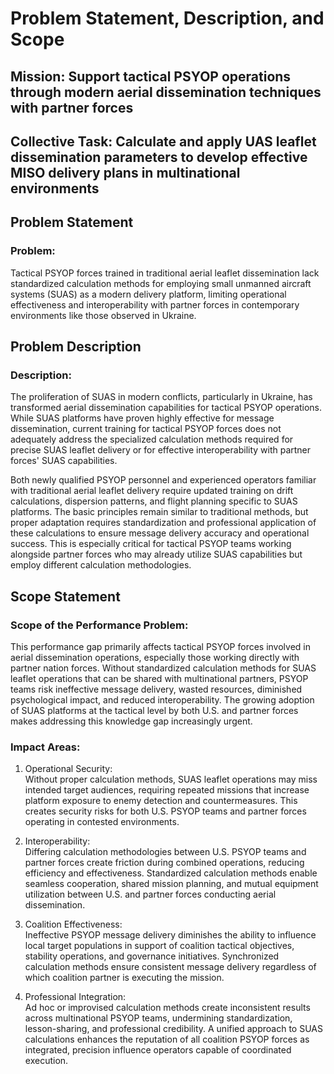 # Problem Statement, Description, and Scope 
## Mission: Support tactical PSYOP operations through modern aerial dissemination techniques with partner forces
## Collective Task: Calculate and apply UAS leaflet dissemination parameters to develop effective MISO delivery plans in multinational environments

## Problem Statement
### Problem:  
Tactical PSYOP forces trained in traditional aerial leaflet dissemination lack standardized calculation methods for employing small unmanned aircraft systems (SUAS) as a modern delivery platform, limiting operational effectiveness and interoperability with partner forces in contemporary environments like those observed in Ukraine.

## Problem Description
### Description:  
The proliferation of SUAS in modern conflicts, particularly in Ukraine, has transformed aerial dissemination capabilities for tactical PSYOP operations. While SUAS platforms have proven highly effective for message dissemination, current training for tactical PSYOP forces does not adequately address the specialized calculation methods required for precise SUAS leaflet delivery or for effective interoperability with partner forces' SUAS capabilities. 

Both newly qualified PSYOP personnel and experienced operators familiar with traditional aerial leaflet delivery require updated training on drift calculations, dispersion patterns, and flight planning specific to SUAS platforms. The basic principles remain similar to traditional methods, but proper adaptation requires standardization and professional application of these calculations to ensure message delivery accuracy and operational success. This is especially critical for tactical PSYOP teams working alongside partner forces who may already utilize SUAS capabilities but employ different calculation methodologies.

## Scope Statement
### Scope of the Performance Problem:  
This performance gap primarily affects tactical PSYOP forces involved in aerial dissemination operations, especially those working directly with partner nation forces. Without standardized calculation methods for SUAS leaflet operations that can be shared with multinational partners, PSYOP teams risk ineffective message delivery, wasted resources, diminished psychological impact, and reduced interoperability. The growing adoption of SUAS platforms at the tactical level by both U.S. and partner forces makes addressing this knowledge gap increasingly urgent.

### Impact Areas:
1. Operational Security:  
   Without proper calculation methods, SUAS leaflet operations may miss intended target audiences, requiring repeated missions that increase platform exposure to enemy detection and countermeasures. This creates security risks for both U.S. PSYOP teams and partner forces operating in contested environments.

2. Interoperability:  
   Differing calculation methodologies between U.S. PSYOP teams and partner forces create friction during combined operations, reducing efficiency and effectiveness. Standardized calculation methods enable seamless cooperation, shared mission planning, and mutual equipment utilization between U.S. and partner forces conducting aerial dissemination.

3. Coalition Effectiveness:  
   Ineffective PSYOP message delivery diminishes the ability to influence local target populations in support of coalition tactical objectives, stability operations, and governance initiatives. Synchronized calculation methods ensure consistent message delivery regardless of which coalition partner is executing the mission.

4. Professional Integration:  
   Ad hoc or improvised calculation methods create inconsistent results across multinational PSYOP teams, undermining standardization, lesson-sharing, and professional credibility. A unified approach to SUAS calculations enhances the reputation of all coalition PSYOP forces as integrated, precision influence operators capable of coordinated execution. 